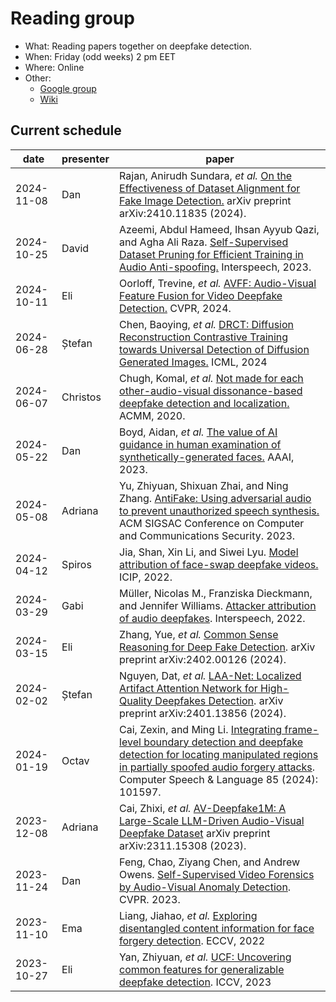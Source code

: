 # Reading group

- What: Reading papers together on deepfake detection.
- When: Friday (odd weeks) 2 pm EET
- Where: Online
- Other:
  - [Google group](https://groups.google.com/g/deepfake-detection-reading-group)
  - [Wiki](https://github.com/aletheia-group/reading-group/wiki)

## Current schedule

| date | presenter | paper |
|------|-----------|-------|
| 2024-11-08 | Dan | Rajan, Anirudh Sundara, _et al._ [On the Effectiveness of Dataset Alignment for Fake Image Detection.](https://arxiv.org/pdf/2410.11835) arXiv preprint arXiv:2410.11835 (2024). |
| 2024-10-25 | David | Azeemi, Abdul Hameed, Ihsan Ayyub Qazi, and Agha Ali Raza. [Self-Supervised Dataset Pruning for Efficient Training in Audio Anti-spoofing.](https://www.isca-archive.org/interspeech_2023/azeemi23_interspeech.pdf) Interspeech, 2023. |
| 2024-10-11 | Eli | Oorloff, Trevine, _et al._ [AVFF: Audio-Visual Feature Fusion for Video Deepfake Detection.](https://arxiv.org/pdf/2406.02951) CVPR, 2024. |
| 2024-06-28 | Ștefan | Chen, Baoying, _et al._ [DRCT: Diffusion Reconstruction Contrastive Training towards Universal Detection of Diffusion Generated Images.](https://openreview.net/forum?id=oRLwyayrh1) ICML, 2024 |
| 2024-06-07 | Christos | Chugh, Komal, _et al._ [Not made for each other-audio-visual dissonance-based deepfake detection and localization.](https://arxiv.org/pdf/2005.14405) ACMM, 2020. |
| 2024-05-22 | Dan | Boyd, Aidan, _et al._ [The value of AI guidance in human examination of synthetically-generated faces.](https://arxiv.org/pdf/2208.10544) AAAI, 2023. |
| 2024-05-08 | Adriana | Yu, Zhiyuan, Shixuan Zhai, and Ning Zhang. [AntiFake: Using adversarial audio to prevent unauthorized speech synthesis.](https://dl.acm.org/doi/pdf/10.1145/3576915.3623209) ACM SIGSAC Conference on Computer and Communications Security. 2023. |
| 2024-04-12 | Spiros | Jia, Shan, Xin Li, and Siwei Lyu. [Model attribution of face-swap deepfake videos.](https://arxiv.org/pdf/2202.12951.pdf) ICIP, 2022. |
| 2024-03-29 | Gabi | Müller, Nicolas M., Franziska Dieckmann, and Jennifer Williams. [Attacker attribution of audio deepfakes](https://arxiv.org/pdf/2203.15563.pdf). Interspeech, 2022. |
| 2024-03-15 | Eli | Zhang, Yue, _et al._ [Common Sense Reasoning for Deep Fake Detection](https://arxiv.org/pdf/2402.00126v1.pdf). arXiv preprint arXiv:2402.00126 (2024). |
| 2024-02-02 | Ștefan | Nguyen, Dat, _et al._ [LAA-Net: Localized Artifact Attention Network for High-Quality Deepfakes Detection](https://arxiv.org/pdf/2401.13856.pdf). arXiv preprint arXiv:2401.13856 (2024). |
| 2024-01-19 | Octav | Cai, Zexin, and Ming Li. [Integrating frame-level boundary detection and deepfake detection for locating manipulated regions in partially spoofed audio forgery attacks](https://www.sciencedirect.com/science/article/abs/pii/S088523082300116X). Computer Speech & Language 85 (2024): 101597. |
| 2023-12-08 | Adriana | Cai, Zhixi, _et al._ [AV-Deepfake1M: A Large-Scale LLM-Driven Audio-Visual Deepfake Dataset](https://arxiv.org/pdf/2311.15308.pdf) arXiv preprint arXiv:2311.15308 (2023). |
| 2023-11-24 | Dan | Feng, Chao, Ziyang Chen, and Andrew Owens. [Self-Supervised Video Forensics by Audio-Visual Anomaly Detection](https://arxiv.org/pdf/2301.01767.pdf). CVPR. 2023. |
| 2023-11-10 | Ema | Liang, Jiahao, _et al._ [Exploring disentangled content information for face forgery detection](https://arxiv.org/pdf/2207.09202.pdf). ECCV, 2022 |
| 2023-10-27 | Eli | Yan, Zhiyuan, _et al._ [UCF: Uncovering common features for generalizable deepfake detection](https://arxiv.org/pdf/2304.13949.pdf). ICCV, 2023 |
